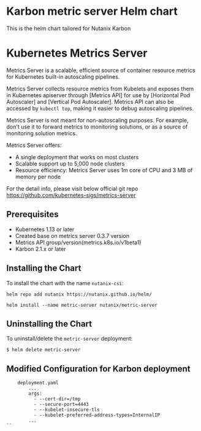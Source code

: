 # Karbon metric server Helm chart

This is the helm chart tailored for Nutanix Karbon

# Kubernetes Metrics Server

Metrics Server is a scalable, efficient source of container resource metrics for Kubernetes
built-in autoscaling pipelines.

Metrics Server collects resource metrics from Kubelets and exposes them in Kubernetes apiserver through [Metrics API] 
for use by [Horizontal Pod Autoscaler] and [Vertical Pod Autoscaler]. Metrics API can also be accessed by `kubectl top`,
making it easier to debug autoscaling pipelines.

Metrics Server is not meant for non-autoscaling purposes. For example, don't use it to forward metrics to monitoring solutions, or as a source of monitoring solution metrics.

Metrics Server offers:
- A single deployment that works on most clusters
- Scalable support up to 5,000 node clusters
- Resource efficiency: Metrics Server uses 1m core of CPU and 3 MB of memory per node

For the detail info, please visit below official git repo
https://github.com/kubernetes-sigs/metrics-server

## Prerequisites

- Kubernetes 1.13 or later
- Created base on metrics server 0.3.7 version
- Metrics API group/version(metrics.k8s.io/v1beta1)
- Karbon 2.1.x or later

## Installing the Chart

To install the chart with the name `nutanix-csi`:

```console
helm repo add nutanix https://nutanix.github.io/helm/

helm install --name metric-server nutanix/metric-server
```

## Uninstalling the Chart

To uninstall/delete the `metric-server` deployment:

```console
$ helm delete metric-server
```

## Modified Configuration for Karbon deployment

```console
    deployment.yaml
        ...
        args:
          - --cert-dir=/tmp
          - --secure-port=4443
          - --kubelet-insecure-tls
          - --kubelet-preferred-address-types=InternalIP
        ...
``